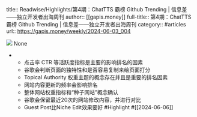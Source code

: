 title:: Readwise/Highlights/第4期：ChatTTS 霸榜 Github Trending | 信息差——独立开发者出海周刊
author:: [[gapis.money]]
full-title:: 第4期：ChatTTS 霸榜 Github Trending | 信息差——独立开发者出海周刊
category:: #articles
url:: https://gapis.money/weekly/2024-06-03_004

![](https://readwise-assets.s3.amazonaws.com/static/images/article2.74d541386bbf.png)
None

- *   点击率 CTR 等活跃度指标是主要的影响排名的因素
  *   谷歌会判断页面的独特性和是否容易复制来给页面打分
  *   Topical Authority 权重主题的概念存在并且是重要的排名因素
  *   网站内容更新的频率会影响排名
  *   整体网站权重指标和“种子网站”概念确认
  *   谷歌会保留最近20次的网站修改内容，并进行对比
  *   Guest Post比Niche Edit效果要好 #Highlight #[[2024-06-06]]